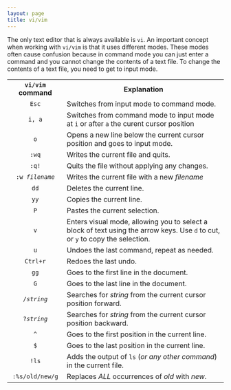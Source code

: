 ```yaml
---
layout: page
title: vi/vim
---
```


The only text editor that is always available is <code>vi</code>. An important concept when working with <code>vi/vim</code> is that it uses different modes. These modes often cause confusion because in command mode you can just enter a command and you cannot change the contents of a text file. To change the contents of a text file, you need to get to input mode. 

<table>
  <tr>
    <th><code>vi/vim</code> command</th>
    <th>Explanation</th>
  </tr>
  <tr>
    <td align="center"><code>Esc</code></td>
    <td align="left">Switches from input mode to command mode.</td>
  </tr>
  <tr>
    <td align="center"><code>i, a</code></td>
    <td align="left">Switches from command mode to input mode at <code>i</code> or after <code>a</code> the curent cursor position</td>
  </tr>
  <tr>
    <td align="center"><code>o</code></td>
    <td align="left">Opens a new line below the current cursor position and goes to input mode.</td>
  </tr>
  <tr>
    <td align="center"><code>:wq</code></td>
    <td align="left">Writes the current file and quits.</td>
  </tr>
  <tr>
    <td align="center"><code>:q!</code></td>
    <td align="left">Quits the file without applying any changes.</td>
  </tr>
  <tr>
    <td align="center"><code>:w <i>filename</i></code></td>
    <td align="left">Writes the current file with a new <i>filename</i></td>
  </tr>
  <tr>
    <td align="center"><code>dd</code></td>
    <td align="left">Deletes the current line.</td>
  </tr>
  <tr>
    <td align="center"><code>yy</code></td>
    <td align="left">Copies the current line.</td>
  </tr>
  <tr>
    <td align="center"><code>P</code></td>
    <td align="left">Pastes the current selection.</td>
  </tr>
  <tr>
    <td align="center"><code>v</code></td>
    <td align="left">Enters visual mode, allowing you to select a block of text using the arrow keys. Use <code>d</code> to cut, or <code>y</code> to copy the selection.</td>
  </tr>
  <tr>
    <td align="center"><code>u</code></td>
    <td align="left">Undoes the last command, repeat as needed.</td>
  </tr>
  <tr>
    <td align="center"><code>Ctrl+r</code></td>
    <td align="left">Redoes the last undo.</td>
  </tr>
  <tr>
    <td align="center"><code>gg</code></td>
    <td align="left">Goes to the first line in the document.</td>
  </tr>
  <tr>
  <tr>
    <td align="center"><code>G</code></td>
    <td align="left">Goes to the last line in the document.</td>
  </tr>
  <tr>
    <td align="center"><code>/<i>string</i></code></td>
    <td align="left">Searches for <i>string</i> from the current cursor position forward.</td>
  </tr>
  <tr>
    <td align="center"><code>?<i>string</i></code></td>
    <td align="left">Searches for <i>string</i> from the current cursor position backward.</td>
  </tr>
  <tr>
    <td align="center"><code>^</code></td>
    <td align="left">Goes to the first position in the current line.</td>
  </tr>
  <tr>
    <td align="center"><code>$</code></td>
    <td align="left">Goes to the last position in the current line.</td>
  </tr>
  <tr>
    <td align="center"><code>!ls</code></td>
    <td align="left">Adds the output of <code>ls</code> (<i>or any other command</i>) in the current file.</td>
  </tr>
  <tr>
    <td align="center"><code>:%s/old/new/g</code></td>
    <td align="left">Replaces <i>ALL</i> occurrences of <i>old</i> with <i>new</i>.</td>
  </tr>
</table>